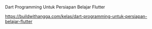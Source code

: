 Dart Programming Untuk Persiapan Belajar Flutter

https://buildwithangga.com/kelas/dart-programming-untuk-persiapan-belajar-flutter
